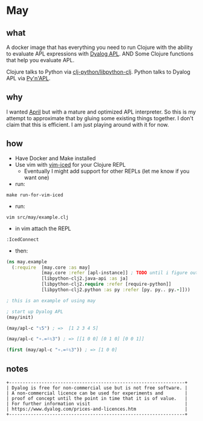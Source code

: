 # May

## what

A docker image that has everything you need to run Clojure with the ability to evaluate APL expressions with [Dyalog APL](https://www.dyalog.com/).
AND
Some Clojure functions that help you evaluate APL.

Clojure talks to Python via [clj-python/libpython-clj](https://github.com/clj-python/libpython-clj).
Python talks to Dyalog APL via [Py'n'APL](https://github.com/Dyalog/pynapl).

## why

I wanted [April](https://github.com/phantomics/april) but with a mature and optimized APL interpreter.
So this is my attempt to approximate that by gluing some existing things together.
I don't claim that this is efficient.
I am just playing around with it for now.

## how

- Have Docker and Make installed
- Use vim with [vim-iced](https://github.com/liquidz/vim-iced) for your Clojure REPL
    - Eventually I might add support for other REPLs (let me know if you want one)
- run:

`make run-for-vim-iced`

- run:

`vim src/may/example.clj`

- in vim attach the REPL

`:IcedConnect`

- then:

```clojure
(ns may.example
  (:require  [may.core :as may]
             [may.core :refer [apl-instance]] ; TODO until i figure out a better way this is necessary
             [libpython-clj2.java-api :as ja]
             [libpython-clj2.require :refer [require-python]]
             [libpython-clj2.python :as py :refer [py. py.. py.-]]))

; this is an example of using may

; start up Dyalog APL
(may/init)

(may/apl-c "⍳5") ; =>  [1 2 3 4 5]

(may/apl-c "∘.=⍨⍳3") ; => [[1 0 0] [0 1 0] [0 0 1]]

(first (may/apl-c "∘.=⍨⍳3")) ; => [1 0 0]
```


## notes

```
+-----------------------------------------------------------------+
| Dyalog is free for non-commercial use but is not free software. |
| A non-commercial licence can be used for experiments and        |
| proof of concept until the point in time that it is of value.   |
| For further information visit                                   |
| https://www.dyalog.com/prices-and-licences.htm                  |
+-----------------------------------------------------------------+
```
